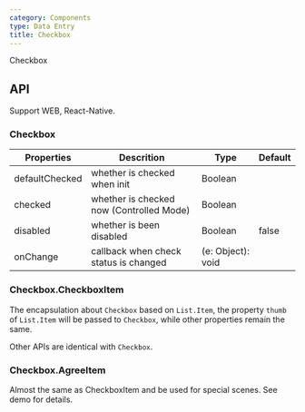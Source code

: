 ```yaml
---
category: Components
type: Data Entry
title: Checkbox
---
```


Checkbox

## API

Support WEB, React-Native.

### Checkbox

Properties | Descrition | Type | Default
-----------|------------|------|--------
| defaultChecked  |  whether is checked when init  | Boolean   |   |
| checked         |  whether is checked now (Controlled Mode)   | Boolean  |   |
| disabled        |  whether is been disabled       | Boolean |  false  |
| onChange        | callback when check status is changed | (e: Object): void |     |

### Checkbox.CheckboxItem

The encapsulation about `Checkbox` based on `List.Item`, the property `thumb` of `List.Item` will be passed to `Checkbox`, while other properties remain the same.

Other APIs are identical with `Checkbox`.

### Checkbox.AgreeItem

Almost the same as CheckboxItem and be used for special scenes. See demo for details.
